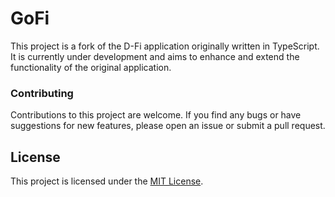 # GoFi

This project is a fork of the D-Fi application originally written in TypeScript. It is currently under development and aims to enhance and extend the functionality of the original application.

### Contributing

Contributions to this project are welcome. If you find any bugs or have suggestions for new features, please open an issue or submit a pull request.

## License

This project is licensed under the [MIT License](LICENSE).
